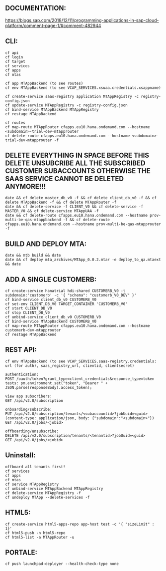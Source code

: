 DOCUMENTATION:
-------------
https://blogs.sap.com/2018/12/11/programming-applications-in-sap-cloud-platform/comment-page-1/#comment-482944

CLI:
---
```
cf api
cf login
cf target
cf services
cf apps
cf mtas

cf app MTAppBackend (to see routes)
cf env MTAppBackend (to see VCAP_SERVICES.xsuaa.credentials.xsappname)

cf create-service saas-registry application MTAppRegistry -c registry-config.json
cf update-service MTAppRegistry -c registry-config.json
cf bind-service MTAppBackend MTAppRegistry
cf restage MTAppBackend

cf routes
cf map-route MTAppRouter cfapps.eu10.hana.ondemand.com --hostname <subdomain>-trial-dev-mtapprouter
cf delete-route cfapps.eu10.hana.ondemand.com --hostname <subdomain>-trial-dev-mtapprouter -f
```

DELETE EVERYTHING IN SPACE BEFORE THIS DELETE UNSUBCRIBE ALL THE SUBSCRIBED CUSTOMER SUBACCOUNTS OTHERWISE THE
SAAS SERVICE CANNOT BE DELETED ANYMORE!!!
--------------------------------------------------------------------------------------------------------------
```
date && cf delete master_db_v0 -f && cf delete client_db_v0 -f && cf delete MTAppBackend -f && cf delete MTAppRouter -f
date && cf delete-service -f CLIENT_V0 && cf delete-service -f MASTER_V0 && cf delete-service MTAppUAA -f
date && cf delete-route cfapps.eu10.hana.ondemand.com --hostname prov-multi-be-qas-mtappbackend -f && cf delete-route cfapps.eu10.hana.ondemand.com --hostname prov-multi-be-qas-mtapprouter -f
```

BUILD AND DEPLOY MTA:
----------
```
date && mtb build && date
date && cf deploy mta_archives/MTApp_0.0.2.mtar -e deploy_to_qa.mtaext && date
```

ADD A SINGLE CUSTOMERB:
----------------------
```
cf create-service hanatrial hdi-shared CUSTOMERB_V0 -t subdomain:'customerb' -c '{ "schema": "customerb_V0_DEV" }'
cf bind-service client_db_v0 CUSTOMERB_V0
cf set-env CLIENT_DB_V0 TARGET_CONTAINER 'CUSTOMERB_V0'
cf start CLIENT_DB_V0
cf stop CLIENT_DB_V0
cf unbind-service client_db_v0 CUSTOMERB_V0
cf bind-service MTAppBackend CUSTOMERB_V0
cf map-route MTAppRouter cfapps.eu10.hana.ondemand.com --hostname customerb-dev-mtapprouter
cf restage MTAppBackend
```

REST API:
--------

```
cf env MTAppBackend (to see VCAP_SERVICES.saas-registry.credentials: url (for auth), saas_registry_url, clientid, clientsecret)

authentication:
POST /oauth/token?grant_type=client_credentials&response_type=token
tests: pm.environment.set("token", "Bearer " + JSON.parse(responseBody).access_token);

view app subscribers:
GET /api/v2.0/subscription

onboarding/subscribe:
PUT /api/v2.0/subscription/tenants/<subaccountid>?jobUuid=<guid> (content-type: application/json, body: {"subdomain":"<subdomain>"})
GET /api/v2.0/jobs/<jobid>

offboarding/unsubscribe:
DELETE /api/v2.0/subscription/tenants/<tenantid>?jobUuid=<guid>
GET /api/v2.0/jobs/<jobid>
```

Uninstall:
---------
```
offboard all tenants first!
cf services
cf apps
cf mtas
cf service MTAppRegistry
cf unbind-service MTAppBackend MTAppRegistry
cf delete-service MTAppRegistry -f
cf undeploy MTApp --delete-services -f
```

HTML5:
-----
```
cf create-service html5-apps-repo app-host test -c '{ "sizeLimit" : 1}'
cf html5-push -n html5-repo
cf html5-list -a MTAppRouter -u
```

PORTALE:
--------
```
cf push launchpad-deployer --health-check-type none
```
